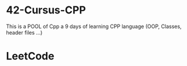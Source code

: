 # 42-Cursus-CPP
This is a POOL of Cpp a 9 days of learning CPP language (OOP, Classes, header files ...)
# LeetCode

